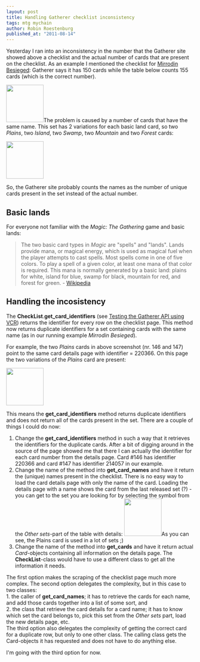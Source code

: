 ```yaml
---
layout: post
title: Handling Gatherer checklist inconsistency
tags: mtg mychain
author: Robin Roestenburg
published_at: "2011-08-14"
---
```

<p>Yesterday I ran into an inconsistency in the number that the Gatherer site showed above a checklist and the actual number of cards that are present on the checklist. As an example I mentioned the checklist for <a title="Mirrodin Besieged checklist" href="http://gatherer.wizards.com/Pages/Search/Default.aspx?sort=cn+&amp;output=checklist&amp;set=|[%22Mirrodin%20Besieged%22]" target="_blank">Mirrodin Besieged</a>: Gatherer says it has 150 cards while the table below counts 155 cards (which is the correct number).</p>
<p><img class="posterous_plugin_object posterous_plugin_object_image" src="http://getfile3.posterous.com/getfile/files.posterous.com/temp-2011-08-14/hltEGumzaDJfFrmygqoundyczvJEFInsxpoDnqlzHvHbcuBcnEaCItalpbcm/Screen_Shot_2011-08-14_at_12.36.50_PM.png.thumb100.png?content_part=CvvBweihgoJrJbDhclsw" alt="" width="100" height="100" />The problem is caused by a number of cards that have the same name. This set has 2 variations for each basic land card, so two <em>Plains</em>, two <em>Island</em>, two <em>Swamp</em>, two <em>Mountain</em> and two <em>Forest</em> cards:</p>
<p><img class="posterous_plugin_object posterous_plugin_object_image" src="http://getfile2.posterous.com/getfile/files.posterous.com/temp-2011-08-14/hxFpmpsAcwqfttCDkcuHsfudxdkolDexmaivbhcesypyBnGfspbtolvdfDxD/Screen_Shot_2011-08-14_at_12.37.04_PM.png.thumb100.png?content_part=GdpefadpdCgaqbDbmrqA" alt="" width="100" height="100" /></p>
<p>So, the Gatherer site probably counts the names as the number of unique cards present in the set instead of the actual number.</p>
<h2>Basic lands</h2>
<p>For everyone not familiar with the <em>Magic: The Gathering</em> game and basic lands:</p>
<blockquote>
<p>The two basic card types in <em>Magic</em> are "spells" and "lands". Lands provide mana, or magical energy, which is used as magical fuel when the player attempts to cast spells. Most spells come in one of five colors. To play a spell of a given color, at least one mana of that color is required. This mana is normally generated by a basic land: plains for white, island for blue, swamp for black, mountain for red, and forest for green. - <a href="http://en.wikipedia.org/wiki/Magic:_The_Gathering">Wikipedia</a></p>
</blockquote>
<h2>Handling the incosistency</h2>
<p>The <strong>CheckList</strong>.<strong>get_card_identifiers</strong> (see <a href="http://www.tamingthemindmonkey.com/65201891" target="_blank">Testing the Gatherer API using VCR</a>) returns the identifier for every row on the checklist page. This method now returns duplicate identifiers for a set containing cards with the same name (as in our running example <em>Mirrodin Besieged</em>).</p>
<p>For example, the two <em>Plains</em> cards in above screenshot (nr. 146 and 147) point to the same card details page with identifier = 220366. On this page the two variations of the <em>Plains</em> card are present:</p>
<p><img class="posterous_plugin_object posterous_plugin_object_gallery" src="http://getfile2.posterous.com/getfile/files.posterous.com/temp-2011-08-14/lEEGlabclkaxjigmqjglhgsqzFulqnajlsoAEbpugDaBBcxDHhyGchkgDyxG/Screen_Shot_2011-08-14_at_1.03.40_PM.png.thumb100.png?content_part=GwHfAqawpaJicbozAoCf" alt="" width="100" height="100" /></p>
<p>This means the <strong>get_card_identifiers</strong> method returns duplicate identifiers and does not return all of the cards present in the set. There are a couple of things I could do now:</p>
<ul>
</ul>
<ol>
<li>Change the <strong>get_card_identifiers</strong> method in such a way that it retrieves the identifiers for the duplicate cards. After a bit of digging around in the source of the page showed me that there I can  actually the identifier for each card number from the details page. Card #146 has identifier  220366 and card #147 has identifier 214057 in our example. </li>
<li>Change the name of the method into <strong>get_card_names</strong> and have it return the (unique) names present in the checklist. There is no easy way to load the card details page with only the name of the card. Loading the details page with a name shows the card from the last released set (?) - you can get to the set you are looking for by selecting the symbol from the <em>Other sets</em>-part of the table with details: <img class="posterous_plugin_object posterous_plugin_object_image" src="http://getfile3.posterous.com/getfile/files.posterous.com/temp-2011-08-14/ubsdvDtDCtIdpfdhulAjidcHmyeEkEDnafhvGGqwuktlAAfgAvfrtnAGgrAx/Screen_Shot_2011-08-14_at_1.23.44_PM.png.thumb100.png?content_part=EffwenBfBfIxAsppsuui" alt="" width="100" height="100" />As you can see, the Plains card is used in a lot of sets ;)</li>
<li>Change the name of the method into <strong>get_cards</strong> and have it return actual <em>Card</em>-objects containing all information on the details page. The <strong>CheckList</strong><em>-</em>class would have to use a different class to get all the information it needs. <em><br /></em></li>
</ol>
<p>The first option makes the scraping of the checklist page much more complex. The second option delegates the complexity, but in this case to two classes:<br />1. the caller of <strong>get_card_names</strong>; it has to retrieve the cards for each name, and add those cards together into a list of some sort, and<br />2. the class that retrieve the card details for a card name; it has to know which set the card belongs to, pick this set from the <em>Other sets</em> part, load the new details page, etc.<br />The third option also delegates the complexity of getting the correct card for a duplicate row, but only to one other class. The calling class gets the Card-objects it has requested and does not have to do anything else.</p>
<p>I'm going with the third option for now.</p>

